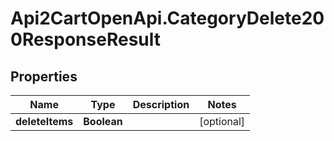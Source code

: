 # Api2CartOpenApi.CategoryDelete200ResponseResult

## Properties

Name | Type | Description | Notes
------------ | ------------- | ------------- | -------------
**deleteItems** | **Boolean** |  | [optional] 


